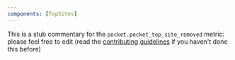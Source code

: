 ```yaml
---
components: [TopSites]
---
```


This is a stub commentary for the `pocket.pocket_top_site_removed` metric: please feel free to edit (read the
[contributing guidelines](https://github.com/mozilla/glean-annotations/blob/main/CONTRIBUTING.md)
if you haven't done this before)
